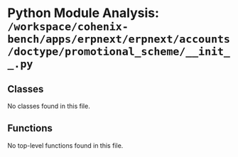 # Python Module Analysis: `/workspace/cohenix-bench/apps/erpnext/erpnext/accounts/doctype/promotional_scheme/__init__.py`

## Classes

No classes found in this file.


## Functions

No top-level functions found in this file.
